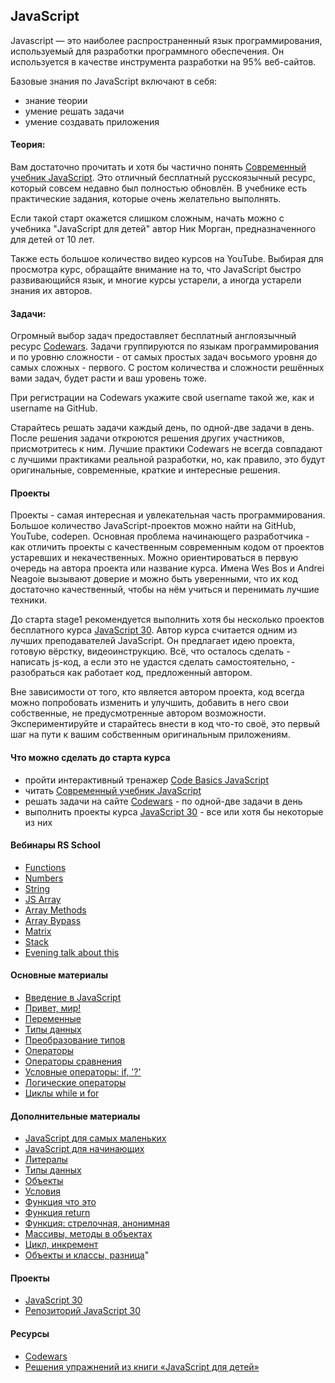 ## JavaScript

Javascript — это наиболее распространенный язык программирования, используемый для разработки программного обеспечения. Он используется в качестве инструмента разработки на 95% веб-сайтов.

Базовые знания по JavaScript включают в себя:

- знание теории
- умение решать задачи
- умение создавать приложения

#### Теория:

Вам достаточно прочитать и хотя бы частично понять [Современный учебник JavaScript](https://learn.javascript.ru/). Это отличный бесплатный русскоязычный ресурс, который совсем недавно был полностью обновлён. В учебнике есть практические задания, которые очень желательно выполнять.

Если такой старт окажется слишком сложным, начать можно с учебника "JavaScript для детей" автор Ник Морган, предназначенного для детей от 10 лет.

Также есть большое количество видео курсов на YouTube. Выбирая для просмотра курс, обращайте внимание на то, что JavaScript быстро развивающийся язык, и многие курсы устарели, а иногда устарели знания их авторов.

#### Задачи:

Огромный выбор задач предоставляет бесплатный англоязычный ресурс [Сodewars](https://www.codewars.com/). Задачи группируются по языкам программирования и по уровню сложности - от самых простых задач восьмого уровня до самых сложных - первого. С ростом количества и сложности решённых вами задач, будет расти и ваш уровень тоже.

При регистрации на Сodewars укажите свой username такой же, как и username на GitHub.

Старайтесь решать задачи каждый день, по одной-две задачи в день. После решения задачи откроются решения других участников, присмотритесь к ним. Лучшие практики Сodewars не всегда совпадают с лучшими практиками реальной разработки, но, как правило, это будут оригинальные, современные, краткие и интересные решения.

#### Проекты

Проекты - самая интересная и увлекательная часть программирования. Большое количество JavaScript-проектов можно найти на GitHub, YouTube, codepen. Основная проблема начинающего разработчика - как отличить проекты с качественным современным кодом от проектов устаревших и некачественных. Можно ориентироваться в первую очередь на автора проекта или название курса. Имена Wes Bos и Andrei Neagoie вызывают доверие и можно быть уверенными, что их код достаточно качественный, чтобы на нём учиться и перенимать лучшие техники.

До старта stage1 рекомендуется выполнить хотя бы несколько проектов бесплатного курса [JavaScript 30](https://javascript30.com/). Автор курса считается одним из лучших преподавателей JavaScript. Он предлагает идею проекта, готовую вёрстку, видеоинструкцию. Всё, что осталось сделать - написать js-код, а если это не удастся сделать самостоятельно, - разобраться как работает код, предложенный автором.

Вне зависимости от того, кто является автором проекта, код всегда можно попробовать изменить и улучшить, добавить в него свои собственные, не предусмотренные автором возможности. Экспериментируйте и старайтесь внести в код что-то своё, это первый шаг на пути к вашим собственным оригинальным приложениям.

#### Что можно сделать до старта курса

- пройти интерактивный тренажер [Code Basics JavaScript](https://ru.code-basics.com/languages/javascript)
- читать [Современный учебник JavaScript](https://learn.javascript.ru/)
- решать задачи на сайте [Сodewars](https://www.codewars.com/) - по одной-две задачи в день
- выполнить проекты курса [JavaScript 30](https://javascript30.com/) - все или хотя бы некоторые из них

#### Вебинары RS School

- [Functions](https://youtu.be/fShrn50Fkhw)
- [Numbers](https://youtu.be/Cf8QnemR0oc)
- [String](https://youtu.be/YZDVqeD3fn8)
- [JS Array](https://youtu.be/Jvm4ShU86yw)
- [Array Methods](https://youtu.be/d8c-JgbpMHs)
- [Array Bypass](https://youtu.be/jM7aTyncf8Y)
- [Matrix](https://youtu.be/r8uHNxrfCwc)
- [Stack](https://youtu.be/TqlSlaMak8Y)
- [Evening talk about this](https://youtu.be/_3xgx-mlr6I)

#### Основные материалы

- [Введение в JavaScript](https://learn.javascript.ru/intro)
- [Привет, мир!](https://learn.javascript.ru/hello-world)
- [Переменные](https://learn.javascript.ru/variables)
- [Типы данных](https://learn.javascript.ru/types)
- [Преобразование типов](https://learn.javascript.ru/type-conversions)
- [Операторы](https://learn.javascript.ru/operators)
- [Операторы сравнения](https://learn.javascript.ru/comparison)
- [Условные операторы: if, '?'](https://learn.javascript.ru/ifelse)
- [Логические операторы](https://learn.javascript.ru/logical-operators)
- [Циклы while и for](https://learn.javascript.ru/while-for)

#### Дополнительные материалы

- [JavaScript для самых маленьких](https://www.youtube.com/playlist?list=PLDmWuBfh49Z6C1MubA6QjpNTuFNWOCdEp)
- [JavaScript для начинающих](https://youtu.be/bQQ0WCPhkU0)
- [Литералы](https://youtu.be/y3Le-2Le7_s)
- [Типы данных](https://youtu.be/3dW_ofVbRMk)
- [Объекты](https://youtu.be/kg3oRaaFs_U)
- [Условия](https://youtu.be/Y2uaMd2toWY)
- [Функция что это](https://youtu.be/WFlRI_rNc70)
- [Функция return](https://youtu.be/mF6AT4ezcLk)
- [Функция: стрелочная, анонимная](https://youtu.be/y-4A0ZNxoxI)
- [Массивы, методы в объектах](https://youtu.be/SU4AlZpULqM)
- [Цикл, инкремент](https://youtu.be/Ot1qLQzlnT8)
- [Объекты и классы, разница](https://youtu.be/wv3mKV_NlCs)"

#### Проекты

- [JavaScript 30](https://javascript30.com/)
- [Репозиторий JavaScript 30](https://github.com/wesbos/JavaScript30)

#### Ресурсы

- [Codewars](https://www.codewars.com/kata/search/javascript?q=&r[]=-8&beta=false&order_by=popularity%20desc)
- [Решения упражнений из книги «JavaScript для детей»](https://gist.github.com/a1ip/e4db82cd10b9558e1048e11bca8d4d32)

